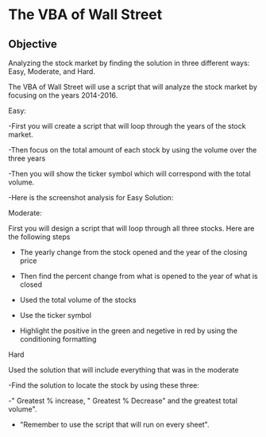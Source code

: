 # The VBA of Wall Street

## Objective

Analyzing the stock market by finding the solution in three different ways: Easy, Moderate, and Hard.

The VBA of Wall Street will use a script that will analyze the stock market by focusing on the years 2014-2016.

Easy: 

-First you will create a script that will loop through the years of the stock market.

-Then focus on the total amount of each stock by using the volume over the three years

-Then you will show the ticker symbol which will correspond with the total volume.

-Here is the screenshot analysis for Easy Solution:
 


Moderate:
 
 First you will design a script that will loop through all three stocks. Here are the following steps
 
 - The yearly change from the stock opened and the year of the closing price
 
 - Then find the percent change from what is opened to the year of what is closed
 
  - Used the total volume of the stocks
 
 - Use the ticker symbol
 
 - Highlight the positive in the green and negetive in red by using the conditioning formatting
 
 
 
 Hard
  
  
  Used the solution that will include everything that was in the moderate

  -Find the solution to locate the stock by using these three:
 
 -" Greatest % increase, " Greatest % Decrease" and the greatest total volume".
  
 - "Remember to use the script that will run on every sheet".





